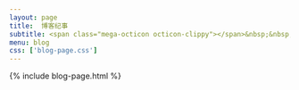 ```yaml
---
layout: page
title:  博客纪事
subtitle: <span class="mega-octicon octicon-clippy"></span>&nbsp;&nbsp; 每日三省，必有所长
menu: blog
css: ['blog-page.css']
---
```

{% include blog-page.html %}
